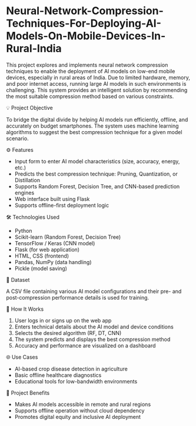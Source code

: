 # Neural-Network-Compression-Techniques-For-Deploying-AI-Models-On-Mobile-Devices-In-Rural-India

This project explores and implements neural network compression techniques to enable the deployment of AI models on low-end mobile devices, especially in rural areas of India. Due to limited hardware, memory, and poor internet access, running large AI models in such environments is challenging. This system provides an intelligent solution by recommending the most suitable compression method based on various constraints.

💡 Project Objective

To bridge the digital divide by helping AI models run efficiently, offline, and accurately on budget smartphones. The system uses machine learning algorithms to suggest the best compression technique for a given model scenario.

⚙️ Features

* Input form to enter AI model characteristics (size, accuracy, energy, etc.)
* Predicts the best compression technique: Pruning, Quantization, or Distillation
* Supports Random Forest, Decision Tree, and CNN-based prediction engines
* Web interface built using Flask
* Supports offline-first deployment logic

 🛠️ Technologies Used

* Python
* Scikit-learn (Random Forest, Decision Tree)
* TensorFlow / Keras (CNN model)
* Flask (for web application)
* HTML, CSS (frontend)
* Pandas, NumPy (data handling)
* Pickle (model saving)

📂 Dataset

A CSV file containing various AI model configurations and their pre- and post-compression performance details is used for training.

🚀 How It Works

1. User logs in or signs up on the web app
2. Enters technical details about the AI model and device conditions
3. Selects the desired algorithm (RF, DT, CNN)
4. The system predicts and displays the best compression method
5. Accuracy and performance are visualized on a dashboard

🌐 Use Cases

* AI-based crop disease detection in agriculture
* Basic offline healthcare diagnostics
* Educational tools for low-bandwidth environments

📌 Project Benefits

* Makes AI models accessible in remote and rural regions
* Supports offline operation without cloud dependency
* Promotes digital equity and inclusive AI deployment

